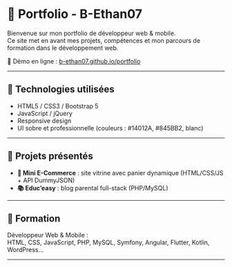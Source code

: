 # 💼 Portfolio - B-Ethan07

Bienvenue sur mon portfolio de développeur web & mobile.  
Ce site met en avant mes projets, compétences et mon parcours de formation dans le développement web.

🔗 Démo en ligne : [b-ethan07.github.io/portfolio](https://b-ethan07.github.io/portfolio)

---

## 🚀 Technologies utilisées

- HTML5 / CSS3 / Bootstrap 5
- JavaScript / jQuery
- Responsive design
- UI sobre et professionnelle (couleurs : #14012A, #845BB2, blanc)

---

## 📂 Projets présentés

- **🛒 Mini E-Commerce** : site vitrine avec panier dynamique (HTML/CSS/JS + API DummyJSON)  
- **📚 Educ’easy** : blog parental full-stack (PHP/MySQL)

---

## 🧠 Formation

Développeur Web & Mobile :  
HTML, CSS, JavaScript, PHP, MySQL, Symfony, Angular, Flutter, Kotlin, WordPress...

---
